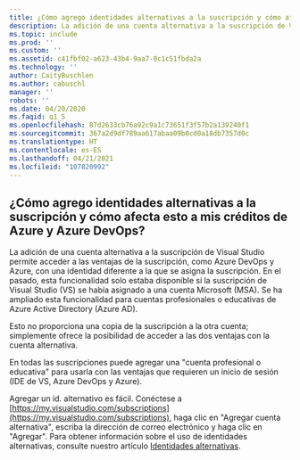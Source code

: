 ```yaml
---
title: ¿Cómo agrego identidades alternativas a la suscripción y cómo afecta esto a mis créditos de Azure y Azure DevOps?
description: La adición de una cuenta alternativa a la suscripción de Visual Studio permite acceder a las ventajas de la suscripción, como Azure DevOps y...
ms.topic: include
ms.prod: ''
ms.custom: ''
ms.assetid: c41fbf02-a623-43b4-9aa7-0c1c51fbda2a
ms.technology: ''
author: CaityBuschlen
ms.author: cabuschl
manager: ''
robots: ''
ms.date: 04/20/2020
ms.faqid: q1_5
ms.openlocfilehash: 87d2633cb76a92c9a1c73651f3f57b2a139240f1
ms.sourcegitcommit: 367a2d9df789aa617abaa09b0cd0a18db7357d0c
ms.translationtype: HT
ms.contentlocale: es-ES
ms.lasthandoff: 04/21/2021
ms.locfileid: "107820992"
---
```

## <a name="how-do-i-add-alternate-identities-to-my-subscription-and-how-does-this-impact-my-azure-credits-and-azure-devops"></a>¿Cómo agrego identidades alternativas a la suscripción y cómo afecta esto a mis créditos de Azure y Azure DevOps?

La adición de una cuenta alternativa a la suscripción de Visual Studio permite acceder a las ventajas de la suscripción, como Azure DevOps y Azure, con una identidad diferente a la que se asigna la suscripción. En el pasado, esta funcionalidad solo estaba disponible si la suscripción de Visual Studio (VS) se había asignado a una cuenta Microsoft (MSA).  Se ha ampliado esta funcionalidad para cuentas profesionales o educativas de Azure Active Directory (Azure AD).

Esto no proporciona una copia de la suscripción a la otra cuenta; simplemente ofrece la posibilidad de acceder a las dos ventajas con la cuenta alternativa.

En todas las suscripciones puede agregar una "cuenta profesional o educativa" para usarla con las ventajas que requieren un inicio de sesión (IDE de VS, Azure DevOps y Azure).

Agregar un id. alternativo es fácil. Conéctese a [https://my.visualstudio.com/subscriptions](https://my.visualstudio.com/subscriptions), haga clic en "Agregar cuenta alternativa", escriba la dirección de correo electrónico y haga clic en "Agregar". Para obtener información sobre el uso de identidades alternativas, consulte nuestro artículo [Identidades alternativas](https://docs.microsoft.com/visualstudio/subscriptions/vs-alternate-identity).
